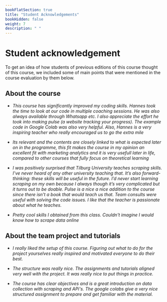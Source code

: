 ```yaml
---
bookFlatSection: true
title: "Student Acknowledgements"
bookHidden: false
weight: 7
description: " "
---
```


# Student acknowledgement

To get an idea of how students of previous editions of this course thought of this course, we included some of main points that were mentioned in the course evaluation by them below.

## About the course
- _This course has significantly improved my
coding skills. Hannes took the time to look at our
code in multiple coaching sessions. He was also
always available through Whatsapp etc. I also
appreciate the effort he took into making pulse (a
website tracking your progress). The example code
in Google Colab was also very helpful. Also,
Hannes is a very inspiring teacher who really
encouraged us to go the extra mile_

- _Its relevant and the contents are closely linked
to what is expected later on in the programme, this
fit makes the course in my opinion an excellent fit
with marketing analytics and it is very usefull later
in life, compared to other courses that fully focus
on theoretical learning_

- _I was positively surprised that Tilburg
University teaches scraping skills. I’ve never heard
of any other university teaching that. It’s also
forward-thinking: these skills will be useful in the
future. I’d never start learning scraping on my own
because I always though it’s very complicated but
it turns out to be doable. Pulse is a nice a nice
addition to the course since there isn’t a book that
would teach us that. Team consults were useful
with solving the code issues. I like that the teacher
is passionate about what he teaches._

- _Pretty cool skills I obtained from this class.
Couldn't imagine I would know how to scrape data
online_

## About the team project and tutorials

- _I really liked the setup of this course. Figuring
out what to do for the project yourselves really
inspired and motivated everyone to do their best._

- _The structure was really nice. The assignments
and tutorials aligned very well with the project. It
was really nice to put things in practice._

- _The course has clear objectives and is a great
introduction on data collection with scraping and
APi's. The google colabs give a very nice
structured assignment to prepare and get familiar
with the material._
